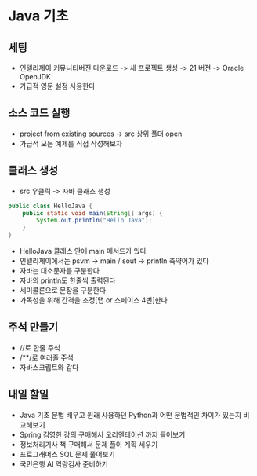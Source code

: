 # Java 기초 

## 세팅

- 인텔리제이 커뮤니티버전 다운로드 -> 새 프로젝트 생성 -> 21 버전 -> Oracle OpenJDK
- 가급적 영문 설정 사용한다

## 소스 코드 실행

- project from existing sources -> src 상위 폴더 open
- 가급적 모든 예제를 직접 작성해보자

## 클래스 생성

- src 우클릭 -> 자바 클래스 생성
```java
public class HelloJava {
    public static void main(String[] args) {
        System.out.println("Hello Java");
    }
}
```
- HelloJava 클래스 안에 main 메서드가 있다 
- 인텔리제이에서는 psvm -> main / sout -> println 축약어가 있다
- 자바는 대소문자를 구분한다
- 자바의 println도 한줄씩 출력된다
- 세미콜론으로 문장을 구분한다
- 가독성을 위해 간격을 조정[탭 or 스페이스 4번]한다


## 주석 만들기

- //로 한줄 주석
- /**/로 여러줄 주석 
- 자바스크립트와 같다


## 내일 할일

- Java 기초 문법 배우고 원래 사용하던 Python과 어떤 문법적인 차이가 있는지 비교해보기
- Spring 김영한 강의 구매해서 오리엔테이션 까지 들어보기
- 정보처리기사 책 구매해서 문제 풀이 계획 세우기
- 프로그래머스 SQL 문제 풀어보기
- 국민은행 AI 역량검사 준비하기